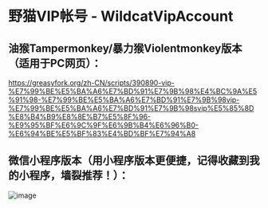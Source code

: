 # 野猫VIP帐号 - WildcatVipAccount

## 油猴Tampermonkey/暴力猴Violentmonkey版本（适用于PC网页）：
https://greasyfork.org/zh-CN/scripts/390890-vip-%E7%99%BE%E5%BA%A6%E7%BD%91%E7%9B%98%E4%BC%9A%E5%91%98-%E7%99%BE%E5%BA%A6%E7%BD%91%E7%9B%98vip-%E7%99%BE%E5%BA%A6%E7%BD%91%E7%9B%98svip%E5%85%8D%E8%B4%B9%E8%8E%B7%E5%8F%96-%E9%95%BF%E6%9C%9F%E6%9B%B4%E6%96%B0-%E6%94%BE%E5%BF%83%E4%BD%BF%E7%94%A8

## 微信小程序版本（用小程序版本更便捷，记得收藏到我的小程序，墙裂推荐！）：
![image](https://raw.githubusercontent.com/wuxingsanren/wildcat-vip-account/master/images/wxapp_qrcode.png)
